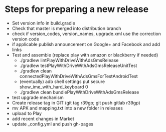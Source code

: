 # Steps for preparing a new release
  
* Set version info in build.gradle
* Check that master is merged into distribution branch
* check if version_codes, version_names, upgrade.xml use the correction version code
* if applicable publish announcement on Google+ and Facebook and add links
* Test and assemble (replace play with amazon or blackberry if needed)
  * ./gradlew lintPlayWithDriveWithAdsGmsRelease
  * ./gradlew testPlayWithDriveWithAdsGmsReleaseUnitTest
  * ./gradlew clean connectedPlayWithDriveWithAdsGmsForTestAndroidTest
  * (eventually) adb shell settings put secure show_ime_with_hard_keyboard 0
  * ./gradlew clean bundlePlayWithDriveWithAdsGmsRelease
* test upgrade mechanism
* Create release tag in GIT (git tag r39gp; git push gitlab r39gp)
* mv APK and mapping.txt into a new folder in releases
* upload to Play
* add recent changes in Market
* update _config.yml and push gh-pages
